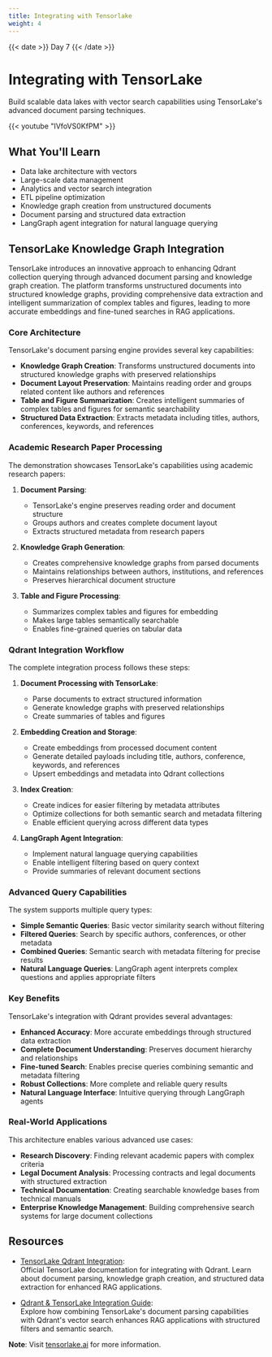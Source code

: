 ```yaml
---
title: Integrating with Tensorlake
weight: 4
---
```


{{< date >}} Day 7 {{< /date >}}

# Integrating with TensorLake

Build scalable data lakes with vector search capabilities using TensorLake's advanced document parsing techniques.

{{< youtube "IVfoVS0KfPM" >}}

## What You'll Learn

- Data lake architecture with vectors
- Large-scale data management
- Analytics and vector search integration
- ETL pipeline optimization
- Knowledge graph creation from unstructured documents
- Document parsing and structured data extraction
- LangGraph agent integration for natural language querying

## TensorLake Knowledge Graph Integration

TensorLake introduces an innovative approach to enhancing Qdrant collection querying through advanced document parsing and knowledge graph creation. The platform transforms unstructured documents into structured knowledge graphs, providing comprehensive data extraction and intelligent summarization of complex tables and figures, leading to more accurate embeddings and fine-tuned searches in RAG applications.

### Core Architecture

TensorLake's document parsing engine provides several key capabilities:

- **Knowledge Graph Creation**: Transforms unstructured documents into structured knowledge graphs with preserved relationships
- **Document Layout Preservation**: Maintains reading order and groups related content like authors and references
- **Table and Figure Summarization**: Creates intelligent summaries of complex tables and figures for semantic searchability
- **Structured Data Extraction**: Extracts metadata including titles, authors, conferences, keywords, and references

### Academic Research Paper Processing

The demonstration showcases TensorLake's capabilities using academic research papers:

1. **Document Parsing**:
   - TensorLake's engine preserves reading order and document structure
   - Groups authors and creates complete document layout
   - Extracts structured metadata from research papers

2. **Knowledge Graph Generation**:
   - Creates comprehensive knowledge graphs from parsed documents
   - Maintains relationships between authors, institutions, and references
   - Preserves hierarchical document structure

3. **Table and Figure Processing**:
   - Summarizes complex tables and figures for embedding
   - Makes large tables semantically searchable
   - Enables fine-grained queries on tabular data

### Qdrant Integration Workflow

The complete integration process follows these steps:

1. **Document Processing with TensorLake**:
   - Parse documents to extract structured information
   - Generate knowledge graphs with preserved relationships
   - Create summaries of tables and figures

2. **Embedding Creation and Storage**:
   - Create embeddings from processed document content
   - Generate detailed payloads including title, authors, conference, keywords, and references
   - Upsert embeddings and metadata into Qdrant collections

3. **Index Creation**:
   - Create indices for easier filtering by metadata attributes
   - Optimize collections for both semantic search and metadata filtering
   - Enable efficient querying across different data types

4. **LangGraph Agent Integration**:
   - Implement natural language querying capabilities
   - Enable intelligent filtering based on query context
   - Provide summaries of relevant document sections

### Advanced Query Capabilities

The system supports multiple query types:

- **Simple Semantic Queries**: Basic vector similarity search without filtering
- **Filtered Queries**: Search by specific authors, conferences, or other metadata
- **Combined Queries**: Semantic search with metadata filtering for precise results
- **Natural Language Queries**: LangGraph agent interprets complex questions and applies appropriate filters

### Key Benefits

TensorLake's integration with Qdrant provides several advantages:

- **Enhanced Accuracy**: More accurate embeddings through structured data extraction
- **Complete Document Understanding**: Preserves document hierarchy and relationships
- **Fine-tuned Search**: Enables precise queries combining semantic and metadata filtering
- **Robust Collections**: More complete and reliable query results
- **Natural Language Interface**: Intuitive querying through LangGraph agents

### Real-World Applications

This architecture enables various advanced use cases:

- **Research Discovery**: Finding relevant academic papers with complex criteria
- **Legal Document Analysis**: Processing contracts and legal documents with structured extraction
- **Technical Documentation**: Creating searchable knowledge bases from technical manuals
- **Enterprise Knowledge Management**: Building comprehensive search systems for large document collections

## Resources

- [TensorLake Qdrant Integration](https://docs.tensorlake.ai/integrations/qdrant#qdrant):  
  Official TensorLake documentation for integrating with Qdrant. Learn about document parsing, knowledge graph creation, and structured data extraction for enhanced RAG applications.

- [Qdrant & TensorLake Integration Guide](https://www.tensorlake.ai/blog/announcing-qdrant-tensorlake):  
  Explore how combining TensorLake's document parsing capabilities with Qdrant's vector search enhances RAG applications with structured filters and semantic search.

**Note**: Visit [tensorlake.ai](https://www.tensorlake.ai/) for more information.
